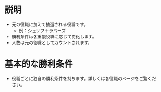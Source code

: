 # 説明
- 元の役職に加えて抽選される役職です。
  - 例：シェリフ＋ラバーズ
- 勝利条件は各重複役職に応じて変化します。
- 人数は元の役職としてカウントされます。

# 基本的な勝利条件
- 役職ごとに独自の勝利条件を持ちます。詳しくは各役職のページをご覧ください。